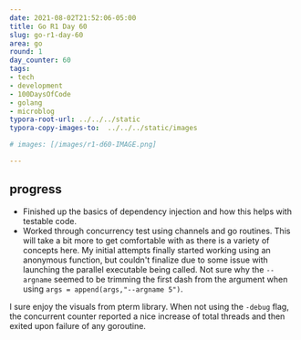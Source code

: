 ```yaml
---
date: 2021-08-02T21:52:06-05:00
title: Go R1 Day 60
slug: go-r1-day-60
area: go
round: 1
day_counter: 60
tags:
- tech
- development
- 100DaysOfCode
- golang
- microblog
typora-root-url: ../../../static
typora-copy-images-to:  ../../../static/images

# images: [/images/r1-d60-IMAGE.png]

---
```


## progress

- Finished up the basics of dependency injection and how this helps with testable code.
- Worked through concurrency test using channels and go routines.
This will take a bit more to get comfortable with as there is a variety of concepts here.
My initial attempts finally started working using an anonymous function, but couldn't finalize due to some issue with launching the parallel executable being called.
Not sure why the `--argname` seemed to be trimming the first dash from the argument when using `args = append(args,"--argname 5")`.

I sure enjoy the visuals from pterm library.
When not using the `-debug` flag, the concurrent counter reported a nice increase of total threads and then exited upon failure of any goroutine.
